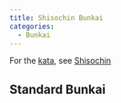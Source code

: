 ```yaml
---
title: Shisochin Bunkai
categories:
  - Bunkai
---
```


For the [kata](/kata), see [Shisochin](/kata/shisochin)

## Standard Bunkai
